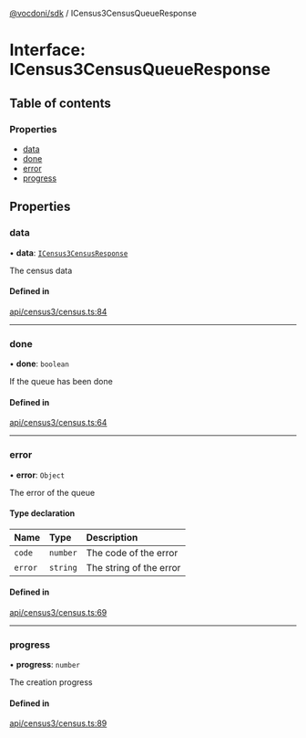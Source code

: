 [@vocdoni/sdk](/sdk) / ICensus3CensusQueueResponse

# Interface: ICensus3CensusQueueResponse

## Table of contents

### Properties

- [data](ICensus3CensusQueueResponse#data)
- [done](ICensus3CensusQueueResponse#done)
- [error](ICensus3CensusQueueResponse#error)
- [progress](ICensus3CensusQueueResponse#progress)

## Properties

### data

• **data**: [`ICensus3CensusResponse`](ICensus3CensusResponse)

The census data

#### Defined in

[api/census3/census.ts:84](https://github.com/vocdoni/vocdoni-sdk/blob/2ec9544f0d792289a6e591f4f269c47a23ca40a1/src/api/census3/census.ts#L84)

___

### done

• **done**: `boolean`

If the queue has been done

#### Defined in

[api/census3/census.ts:64](https://github.com/vocdoni/vocdoni-sdk/blob/2ec9544f0d792289a6e591f4f269c47a23ca40a1/src/api/census3/census.ts#L64)

___

### error

• **error**: `Object`

The error of the queue

#### Type declaration

| Name | Type | Description |
| :------ | :------ | :------ |
| `code` | `number` | The code of the error |
| `error` | `string` | The string of the error |

#### Defined in

[api/census3/census.ts:69](https://github.com/vocdoni/vocdoni-sdk/blob/2ec9544f0d792289a6e591f4f269c47a23ca40a1/src/api/census3/census.ts#L69)

___

### progress

• **progress**: `number`

The creation progress

#### Defined in

[api/census3/census.ts:89](https://github.com/vocdoni/vocdoni-sdk/blob/2ec9544f0d792289a6e591f4f269c47a23ca40a1/src/api/census3/census.ts#L89)
